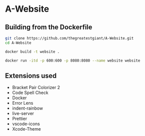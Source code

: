 # A-Website

## Building from the Dockerfile
```sh
git clone https://github.com/thegreatestgiant/A-Website.git
cd A-Website
```

```sh
docker build -t website .
```

```sh
docker run -itd -p 600:600 -p 8080:8080 --name website website
```

## Extensions used
 - Bracket Pair Colorizer 2
 - Code Spell Check
 - Docker
 - Error Lens
 - indent-rainbow
 - live-server
 - Prettier
 - vscode-icons
 - Xcode-Theme

